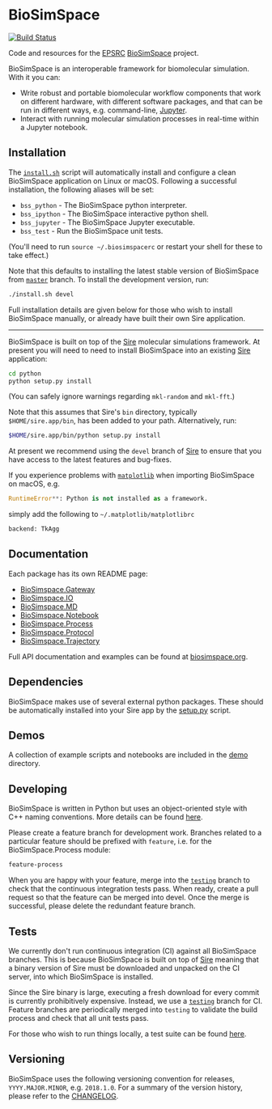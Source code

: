 # BioSimSpace

[![Build Status](https://travis-ci.org/michellab/BioSimSpace.svg?branch=testing)](https://travis-ci.org/michellab/BioSimSpace)

Code and resources for the [EPSRC](https://epsrc.ukri.org)
[BioSimSpace](https://biosimspace.org) project.

BioSimSpace is an interoperable framework for biomolecular simulation. With it you
can:

- Write robust and portable biomolecular workflow components that work on
different hardware, with different software packages, and that can be run
in different ways, e.g. command-line, [Jupyter](http://jupyter.org).
- Interact with running molecular simulation processes in real-time within
a Jupyter notebook.

## Installation

The [`install.sh`](install.sh) script will automatically install and configure
a clean BioSimSpace application on Linux or macOS. Following a successful
installation, the following aliases will be set:

* `bss_python` - The BioSimSpace python interpreter.
* `bss_ipython` - The BioSimSpace interactive python shell.
* `bss_jupyter` - The BioSimSpace Jupyter executable.
* `bss_test` - Run the BioSimSpace unit tests.

(You'll need to run `source ~/.biosimspacerc` or restart your shell for these
to take effect.)

Note that this defaults to installing the latest stable version of BioSimSpace
from [`master`](https://github.com/michellab/BioSimSpace/tree/master) branch.
To install the development version, run:

```bash
./install.sh devel
```

Full installation details are given below for those who wish to install
BioSimSpace manually, or already have built their own Sire application.

---

BioSimSpace is built on top of the [Sire](https://siremol.org) molecular
simulations framework. At present you will need to need to install BioSimSpace
into an existing [Sire](https://siremol.org/pages/download.html) application:

```bash
cd python
python setup.py install
```

(You can safely ignore warnings regarding `mkl-random` and `mkl-fft`.)

Note that this assumes that Sire's `bin` directory, typically `$HOME/sire.app/bin`,
has been added to your path. Alternatively, run:

```bash
$HOME/sire.app/bin/python setup.py install
```
At present we recommend using the `devel` branch of [Sire](https://github.com/michellab/Sire)
to ensure that you have access to the latest features and bug-fixes.

If you experience problems with [`matplotlib`](https://matplotlib.org) when
importing BioSimSpace on macOS, e.g.

```python
RuntimeError**: Python is not installed as a framework.
```

simply add the following to `~/.matplotlib/matplotlibrc`

```bash
backend: TkAgg
```

## Documentation

Each package has its own README page:

- [BioSimspace.Gateway](python/BioSimSpace/Gateway)
- [BioSimspace.IO](python/BioSimSpace/IO)
- [BioSimspace.MD](python/BioSimSpace/MD)
- [BioSimspace.Notebook](python/BioSimSpace/Notebook)
- [BioSimspace.Process](python/BioSimSpace/Process)
- [BioSimspace.Protocol](python/BioSimSpace/Protocol)
- [BioSimspace.Trajectory](python/BioSimSpace/Trajectory)

Full API documentation and examples can be found at [biosimspace.org](https://biosimspace.org).

## Dependencies

BioSimSpace makes use of several external python packages. These should be
automatically installed into your Sire app by the [setup.py](python/setup.py)
script.

## Demos

A collection of example scripts and notebooks are included in the [demo](demo)
directory.

## Developing

BioSimSpace is written in Python but uses an object-oriented style with C++
naming conventions. More details can be found [here](python).

Please create a feature branch for development work. Branches related to a
particular feature should be prefixed with `feature`, i.e. for the
BioSimSpace.Process module:

```bash
feature-process
```

When you are happy with your feature, merge into the
[`testing`](https://github.com/michellab/BioSimSpace/tree/testing) branch to
check that the continuous integration tests pass. When ready, create a pull
request so that the feature can be merged into devel. Once the merge is
successful, please delete the redundant feature branch.

## Tests

We currently don't run continuous integration (CI) against all BioSimSpace branches.
This is because BioSimSpace is built on top of [Sire](https://siremol.org) meaning
that a binary version of Sire must be downloaded and unpacked on the CI server, into
which BioSimSpace is installed.

Since the Sire binary is large, executing a fresh download for every commit is
currently prohibitively expensive. Instead, we use a
[`testing`](https://github.com/michellab/BioSimSpace/tree/testing) branch for CI.
Feature branches are periodically merged into `testing` to validate the build
process and check that all unit tests pass.

For those who wish to run things locally, a test suite can be found
[here](https://github.com/michellab/BioSimSpaceUnitTests).

## Versioning

BioSimSpace uses the following versioning convention for releases, `YYYY.MAJOR.MINOR`,
e.g. `2018.1.0`. For a summary of the version history, please refer to the [CHANGELOG](CHANGELOG.md).

